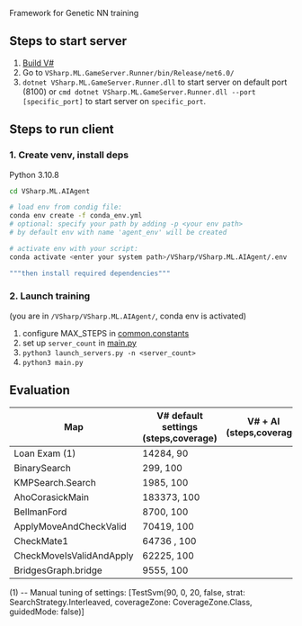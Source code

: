 Framework for Genetic NN training

## Steps to start server
 1. [Build V#](https://github.com/gsvgit/VSharp/tree/mlSearcher#how-to-build)
 2. Go to `VSharp.ML.GameServer.Runner/bin/Release/net6.0/`
 3. ```dotnet VSharp.ML.GameServer.Runner.dll``` to start server on default port (8100) or ```cmd dotnet VSharp.ML.GameServer.Runner.dll --port [specific_port]``` to start server on `specific_port`.

## Steps to run client

### 1. Create venv, install deps
Python 3.10.8

```sh
cd VSharp.ML.AIAgent

# load env from condig file:
conda env create -f conda_env.yml
# optional: specify your path by adding -p <your env path>
# by default env with name 'agent_env' will be created

# activate env with your script:
conda activate <enter your system path>/VSharp/VSharp.ML.AIAgent/.env

"""then install required dependencies"""
```



### 2. Launch training

(you are in ```/VSharp/VSharp.ML.AIAgent/```, conda env is activated)

1. configure MAX_STEPS in [common.constants](./common/constants.py)
2. set up `server_count` in [main.py](./main.py)
3. `python3 launch_servers.py -n <server_count>`
4. `python3 main.py`

## Evaluation

| Map                      | V# default settings (steps,coverage) | V# + AI (steps,coverage)|
|--------------------------|--------------------------------------|-------------------------|
| Loan Exam (1)            | 14284, 90                            |                         |
| BinarySearch             | 299, 100                             |                         |
| KMPSearch.Search         | 1985, 100                            |                         |
| AhoCorasickMain          | 183373, 100                          |                         | 
| BellmanFord              | 8700, 100                            |                         |
| ApplyMoveAndCheckValid   | 70419, 100                           |                         |
| CheckMate1               | 64736 , 100                          |                         |
| CheckMoveIsValidAndApply | 62225, 100                           |                         | 
| BridgesGraph.bridge      | 9555, 100                            |                         |

(1) -- Manual tuning of settings: [TestSvm(90, 0, 20, false, strat: SearchStrategy.Interleaved, coverageZone: CoverageZone.Class, guidedMode: false)]
